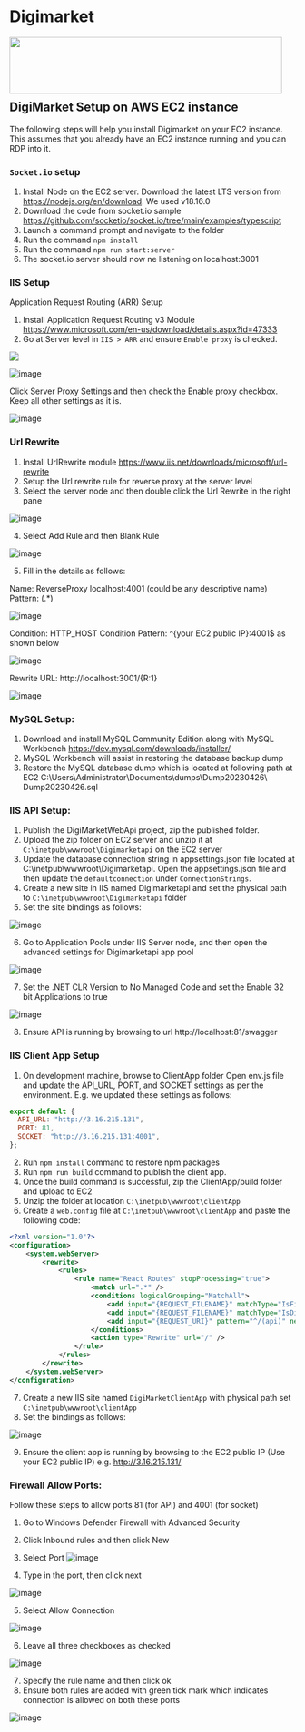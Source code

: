 # Digimarket
<img src="https://user-images.githubusercontent.com/1287634/235761702-d32e6eb7-2df7-4a5f-81ee-55178d44d6c8.png" align="left" height="100" width="480"></img></br></br>


</br>
</br>

## DigiMarket Setup on AWS EC2 instance 
The following steps will help you install Digimarket on your EC2 instance. This assumes that you already have an EC2 instance running 
and you can RDP into it. 
 
### `Socket.io` setup
1.	Install Node on the EC2 server. Download the latest LTS version from https://nodejs.org/en/download. We used v18.16.0
2.	Download the code from socket.io sample
https://github.com/socketio/socket.io/tree/main/examples/typescript
3.	Launch a command prompt and navigate to the folder
4.	Run the command `npm install` 
5.	Run the command `npm run start:server`
6.	The socket.io server should now ne listening on localhost:3001

### IIS Setup

Application Request Routing (ARR) Setup

1.	Install Application Request Routing v3  Module https://www.microsoft.com/en-us/download/details.aspx?id=47333
2.	Go at Server level in `IIS > ARR` and ensure `Enable proxy` is checked.

![](https://github.com/Digimarket-open-source/Digimarket/blob/main/Enabling_Proxy.png) 

![image](https://user-images.githubusercontent.com/1287634/235748637-1491216e-3a7f-4a1b-ae23-2f17f5810733.png)

Click Server Proxy Settings and then check the Enable proxy checkbox. Keep all other settings as it is.

![image](https://user-images.githubusercontent.com/1287634/235748954-ce2a37fb-586e-452e-9de7-10d724f52fba.png)

### Url Rewrite
1.	Install UrlRewrite module https://www.iis.net/downloads/microsoft/url-rewrite
2.	Setup the Url rewrite rule for reverse proxy at the server level
3.	Select the server node and then double click the Url Rewrite in the right pane

![image](https://user-images.githubusercontent.com/1287634/235749099-f5a69aab-5023-4682-b1e2-87a6afa290c3.png)

4.	Select Add Rule and then Blank Rule

![image](https://user-images.githubusercontent.com/1287634/235749217-9236ef99-05ce-454a-8de8-ed98fcb2406d.png)

5. Fill in the details as follows:

Name: ReverseProxy localhost:4001 (could be any descriptive name)
Pattern: (.*)

![image](https://user-images.githubusercontent.com/1287634/235749562-dbb7ba57-ddaa-40c8-b428-d85fdb57fd6b.png)

Condition: HTTP_HOST 
Condition Pattern: ^{your EC2 public IP}:4001$ as shown below

![image](https://user-images.githubusercontent.com/1287634/235749989-f03f65eb-51d7-4e7d-8972-faf1b5bf6cd1.png)

Rewrite URL:
http://localhost:3001/{R:1}

![image](https://user-images.githubusercontent.com/1287634/235750239-9673ce3d-36c1-4ec8-ba29-5d11509989e3.png)


### MySQL Setup:
1.	Download and install MySQL Community Edition along with MySQL Workbench https://dev.mysql.com/downloads/installer/
2.	MySQL Workbench will assist in restoring the database backup dump
3.	Restore the MySQL database dump which is located at following path at EC2 C:\Users\Administrator\Documents\dumps\Dump20230426\ Dump20230426.sql

### IIS API Setup:

1.	Publish the DigiMarketWebApi project, zip the published folder.
2.	Upload the zip folder on EC2 server and unzip it at `C:\inetpub\wwwroot\Digimarketapi` on the EC2 server
3.	Update the database connection string in appsettings.json file located at C:\inetpub\wwwroot\Digimarketapi. Open the appsettings.json file and then update the `defaultconnection` under `ConnectionStrings`.
4.	Create a new site in IIS named Digimarketapi and set the physical path to `C:\inetpub\wwwroot\Digimarketapi` folder
5.	Set the site bindings as follows:

![image](https://user-images.githubusercontent.com/1287634/235750483-7ae14816-281c-4cea-bef4-35c6553dcb98.png)

6.	Go to Application Pools under IIS Server node, and then open the advanced settings for Digimarketapi app pool

![image](https://user-images.githubusercontent.com/1287634/235750558-c86b698a-09c2-4124-8e24-7c7504f7090a.png)

7.	Set the .NET CLR Version to No Managed Code and set the Enable 32 bit Applications to true

![image](https://user-images.githubusercontent.com/1287634/235750655-51bb9fc4-99db-45fd-86f7-bec52a74c7a0.png)

8.	Ensure API is running by browsing to url http://localhost:81/swagger


### IIS Client App Setup

1.	On development machine, browse to ClientApp folder
Open env.js file and update the API_URL, PORT, and SOCKET settings as per the environment. E.g. we updated these settings as follows:

```js
export default {
  API_URL: "http://3.16.215.131",
  PORT: 81,
  SOCKET: "http://3.16.215.131:4001",
};
``` 	

2.	Run `npm install` command to restore npm packages
3.	Run `npm run build` command to publish the client app.
4.	Once the build command is successful, zip the ClientApp/build folder and upload to EC2
5.	Unzip the folder at location `C:\inetpub\wwwroot\clientApp`
6.	Create a `web.config` file at `C:\inetpub\wwwroot\clientApp` and paste the following code:

```xml
<?xml version="1.0"?>
<configuration>
    <system.webServer>
        <rewrite>
            <rules>
                <rule name="React Routes" stopProcessing="true">
                    <match url=".*" />
                    <conditions logicalGrouping="MatchAll">
                        <add input="{REQUEST_FILENAME}" matchType="IsFile" negate="true" />
                        <add input="{REQUEST_FILENAME}" matchType="IsDirectory" negate="true" />
                        <add input="{REQUEST_URI}" pattern="^/(api)" negate="true" />
                    </conditions>
                    <action type="Rewrite" url="/" />
                </rule>
            </rules>
        </rewrite>
    </system.webServer>
</configuration>
```

7.	Create a new IIS site named `DigiMarketClientApp` with physical path set `C:\inetpub\wwwroot\clientApp` 
8.	Set the bindings as follows:

![image](https://user-images.githubusercontent.com/1287634/235751418-8eb921bb-c57d-4529-997e-842a61ff7819.png)

9.	Ensure the client app is running by browsing to the EC2 public IP (Use your EC2 public IP) e.g. http://3.16.215.131/

### Firewall Allow Ports:
Follow these steps to allow ports 81 (for API) and 4001 (for socket) 
1.	Go to Windows Defender Firewall with Advanced Security 
2.	Click Inbound rules and then click New
3.	Select Port
![image](https://user-images.githubusercontent.com/1287634/235758942-c4523b98-7709-4df8-af90-e345beab95d3.png)

4.	Type in the port, then click next

![image](https://user-images.githubusercontent.com/1287634/235759057-77b4c932-38fb-4d70-982e-cea781506d14.png)


5.	Select Allow Connection 

![image](https://user-images.githubusercontent.com/1287634/235759185-15bfd265-9b24-4114-a61c-01ed97fa4882.png)

6. Leave all three checkboxes as checked

![image](https://user-images.githubusercontent.com/1287634/235759297-c3ad585f-1f8f-410f-8b32-1a92c3d9ed9f.png)

7. Specify the rule name and then click ok
8. Ensure both rules are added with green tick mark which indicates connection is allowed on both these ports

![image](https://user-images.githubusercontent.com/1287634/235759402-236fb31a-c0a9-4420-9383-ad80777cdfa7.png)



